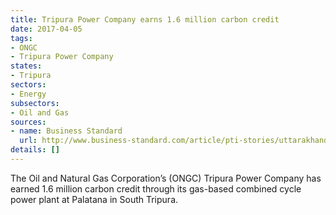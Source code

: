 ```yaml
---
title: Tripura Power Company earns 1.6 million carbon credit
date: 2017-04-05
tags:
- ONGC
- Tripura Power Company
states:
- Tripura
sectors:
- Energy
subsectors:
- Oil and Gas
sources:
- name: Business Standard
  url: http://www.business-standard.com/article/pti-stories/uttarakhand-power-tariff-hiked-over-5-per-cent-117033000491_1.html
details: []
---
```


The Oil and Natural Gas Corporation’s (ONGC) Tripura Power Company has earned 1.6 million carbon credit through its gas-based combined cycle power plant at Palatana in South Tripura.
